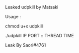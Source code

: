 Leaked udpkill by Matsaki

Usage : 

chmod u+x udpkill

./udpkill IP PORT :: THREAD TIME

Leak By Saori#4761
